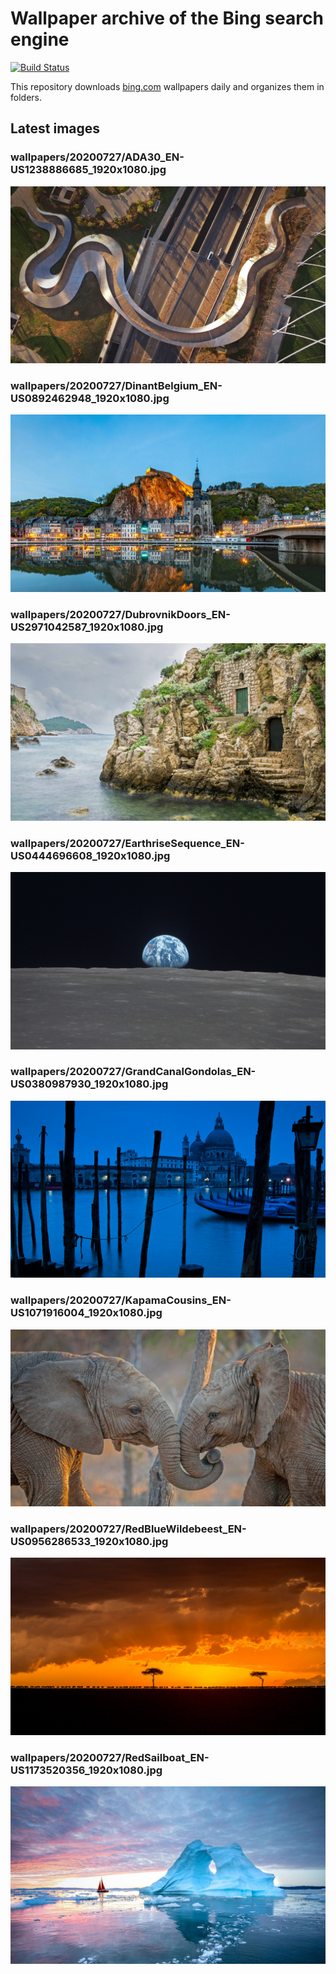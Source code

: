 # Wallpaper archive of the Bing search engine

[![Build Status](https://travis-ci.org/kijart/bing-daily-images-dl.svg?branch=wallpapers)](https://travis-ci.org/kijart/bing-daily-images-dl)

This repository downloads [bing.com](https://www.bing.com) wallpapers daily and organizes them in folders.

## Latest images

<!-- Wallpapers -->

### wallpapers/20200727/ADA30_EN-US1238886685_1920x1080.jpg

![wallpapers/20200727/ADA30_EN-US1238886685_1920x1080.jpg](wallpapers/20200727/ADA30_EN-US1238886685_1920x1080.jpg)

### wallpapers/20200727/DinantBelgium_EN-US0892462948_1920x1080.jpg

![wallpapers/20200727/DinantBelgium_EN-US0892462948_1920x1080.jpg](wallpapers/20200727/DinantBelgium_EN-US0892462948_1920x1080.jpg)

### wallpapers/20200727/DubrovnikDoors_EN-US2971042587_1920x1080.jpg

![wallpapers/20200727/DubrovnikDoors_EN-US2971042587_1920x1080.jpg](wallpapers/20200727/DubrovnikDoors_EN-US2971042587_1920x1080.jpg)

### wallpapers/20200727/EarthriseSequence_EN-US0444696608_1920x1080.jpg

![wallpapers/20200727/EarthriseSequence_EN-US0444696608_1920x1080.jpg](wallpapers/20200727/EarthriseSequence_EN-US0444696608_1920x1080.jpg)

### wallpapers/20200727/GrandCanalGondolas_EN-US0380987930_1920x1080.jpg

![wallpapers/20200727/GrandCanalGondolas_EN-US0380987930_1920x1080.jpg](wallpapers/20200727/GrandCanalGondolas_EN-US0380987930_1920x1080.jpg)

### wallpapers/20200727/KapamaCousins_EN-US1071916004_1920x1080.jpg

![wallpapers/20200727/KapamaCousins_EN-US1071916004_1920x1080.jpg](wallpapers/20200727/KapamaCousins_EN-US1071916004_1920x1080.jpg)

### wallpapers/20200727/RedBlueWildebeest_EN-US0956286533_1920x1080.jpg

![wallpapers/20200727/RedBlueWildebeest_EN-US0956286533_1920x1080.jpg](wallpapers/20200727/RedBlueWildebeest_EN-US0956286533_1920x1080.jpg)

### wallpapers/20200727/RedSailboat_EN-US1173520356_1920x1080.jpg

![wallpapers/20200727/RedSailboat_EN-US1173520356_1920x1080.jpg](wallpapers/20200727/RedSailboat_EN-US1173520356_1920x1080.jpg)

